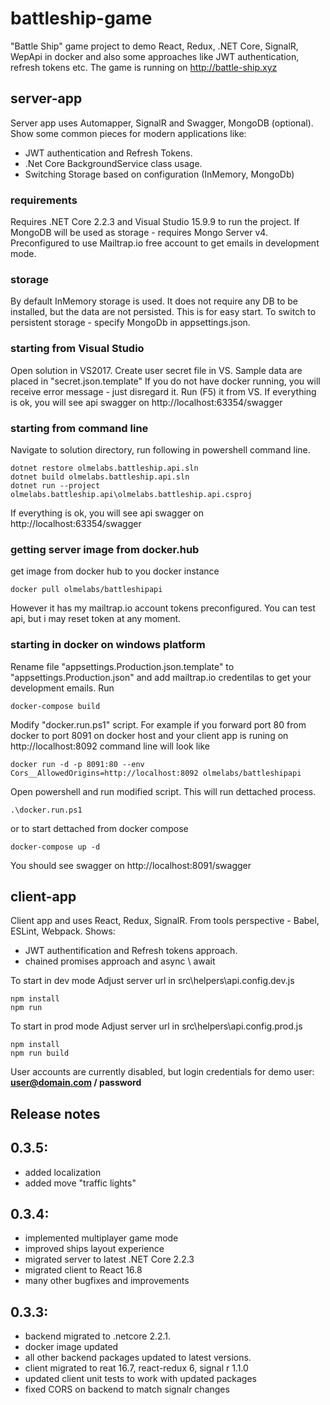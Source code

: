 # battleship-game
"Battle Ship" game project to demo React, Redux, .NET Core, SignalR, WepApi in docker and also some approaches like JWT authentication, refresh tokens etc.
The game is running on http://battle-ship.xyz

## server-app
Server app uses Automapper, SignalR and Swagger, MongoDB (optional).
Show some common pieces for modern applications like:
 - JWT authentication and Refresh Tokens.
 - .Net Core BackgroundService class usage.
 - Switching Storage based on configuration (InMemory, MongoDb)

### requirements
Requires .NET Core 2.2.3 and Visual Studio 15.9.9 to run the project. 
If MongoDB will be used as storage - requires Mongo Server v4.
Preconfigured to use Mailtrap.io free account to get emails in development mode.

### storage
By default InMemory storage is used. It does not require any DB to be installed, but the data are not persisted.
This is for easy start. To switch to persistent storage - specify MongoDb in appsettings.json.

### starting from Visual Studio
Open solution in VS2017. 
Create user secret file in VS. Sample data are placed in "secret.json.template" 
If you do not have docker running, you will receive error message - just disregard it.
Run (F5) it from VS.
If everything is ok, you will see api swagger on http://localhost:63354/swagger

### starting from command line
Navigate to solution directory, run following in powershell command line.
```
dotnet restore olmelabs.battleship.api.sln 
dotnet build olmelabs.battleship.api.sln 
dotnet run --project olmelabs.battleship.api\olmelabs.battleship.api.csproj
```
If everything is ok, you will see api swagger on http://localhost:63354/swagger

### getting server image from docker.hub
get image from docker hub to you docker instance
```
docker pull olmelabs/battleshipapi
```
However it has my mailtrap.io account tokens preconfigured. You can test api, but i may reset token at any moment.

### starting in docker on windows platform
Rename file "appsettings.Production.json.template" to "appsettings.Production.json" and add mailtrap.io credentilas to get your development emails.
Run
```
docker-compose build
```
Modify "docker.run.ps1" script. For example if you  forward port 80 from docker to port 8091 on docker host and your client app is runing on http://localhost:8092 command line will look like
```
docker run -d -p 8091:80 --env Cors__AllowedOrigins=http://localhost:8092 olmelabs/battleshipapi
```
Open powershell and run modified script. This will run dettached process. 
```
.\docker.run.ps1
```
or to start dettached from docker compose
```
docker-compose up -d
```
You should see swagger on http://localhost:8091/swagger

## client-app
Client app and uses React, Redux, SignalR. From tools perspective - Babel, ESLint, Webpack.
Shows:
 - JWT authentification and Refresh tokens approach. 
 - chained promises approach and async \ await

To start in dev mode
Adjust server url in src\helpers\api.config.dev.js 
```
npm install
npm run
```
To start in prod mode
Adjust server url in src\helpers\api.config.prod.js 
```
npm install
npm run build
```
User accounts are currently disabled, but login credentials for demo user: **user@domain.com / password**

## Release notes 
## 0.3.5:
 - added localization
 - added move "traffic lights"
## 0.3.4:
 - implemented multiplayer game mode
 - improved ships layout experience
 - migrated server to latest .NET Core 2.2.3
 - migrated client to React 16.8
 - many other bugfixes and improvements
## 0.3.3:
 - backend migrated to .netcore 2.2.1.
 - docker image updated
 - all other backend packages updated to latest versions.
 - client migrated to reat 16.7, react-redux 6, signal r 1.1.0
 - updated client unit tests to work with updated packages
 - fixed CORS on backend to match signalr changes
